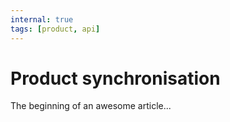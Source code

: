 ```yaml
---
internal: true
tags: [product, api]
---
```


# Product synchronisation

The beginning of an awesome article...
